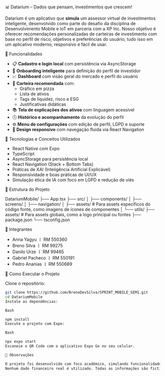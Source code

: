 📊 Datarium – Dados que pensam, investimentos que crescem!

Datarium é um aplicativo que **simula** um assessor virtual de investimentos inteligente, desenvolvido como parte do desafio da disciplina de Desenvolvimento Mobile e IoT em parceria com a XP Inc. Nosso objetivo é oferecer recomendações personalizadas de carteiras de investimento com base no perfil de risco, objetivos e preferências do usuário, tudo isso em um aplicativo moderno, responsivo e fácil de usar.

🚀 Funcionalidades

* 📋 **Cadastro e login local** com persistência via AsyncStorage
* 🧭 **Onboarding inteligente** para definição do perfil de investidor
* 📈 **Dashboard** com visão geral do mercado e perfil do usuário
* 💼 **Carteira recomendada** com:
    * Gráfico em pizza
    * Lista de ativos
    * Tags de liquidez, risco e ESG
    * Justificativas didáticas
* 📚 **Tela de explicações dos ativos** com linguagem acessível
* 🕓 **Histórico e acompanhamento** da evolução do perfil
* ⚙️ **Menu de configurações** com edição de perfil, LGPD e suporte
* 📱 **Design responsivo** com navegação fluida via React Navigation

🧠 Tecnologias e Conceitos Utilizados

* React Native com Expo
* TypeScript
* AsyncStorage para persistência local
* React Navigation (Stack + Bottom Tabs)
* Práticas de XAI (Inteligência Artificial Explicável)
* Responsividade e boas práticas de UI/UX
* Simulação ética de IA com foco em LGPD e redução de viés

📂 Estrutura do Projeto

DatariumMobile/
├── App.tsx
├── src/
│   ├── components/
│   ├── screens/
│   ├── navigation/
│   ├── assets/ # Para assets específicos do código fonte, como imagens de ícones de componentes
│   └── utils/
├── assets/     # Para assets globais, como a logo principal ou fontes
├── package.json
└── tsconfig.json


👥 Integrantes

* Anna Yagyu 〡 RM 550360
* Breno Silva 〡 RM 99275
* Danilo Urze 〡 RM 99465
* Gabriel Pacheco 〡 RM 550191
* Pedro Ananias 〡 RM 550689

🧪 Como Executar o Projeto

Clone o repositório:

```bash
git clone https://github.com/BrenoDevSilva/SPRINT_MOBILE_SEM1.git
cd DatariumMobile
Instale as dependências:

Bash

npm install
Execute o projeto com Expo:

Bash

npx expo start
Escaneie o QR Code com o aplicativo Expo Go no seu celular.

📌 Observações

O projeto foi desenvolvido com foco acadêmico, simulando funcionalidades reais de um assessor de investimentos.
Nenhum dado financeiro real é utilizado. Todas as informações são fictícias e simuladas.
